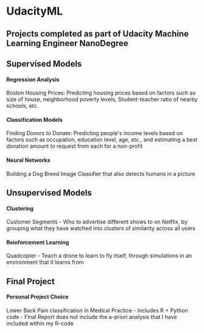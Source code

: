 # UdacityML

## Projects completed as part of Udacity Machine Learning Engineer NanoDegree

## Supervised Models  
#### Regression Analysis  
Boston Housing Prices: Predicting housing prices based on factors such as size of house, neighborhood poverty levels, Student-teacher ratio of nearby schools, etc.  
#### Classification Models  
Finding Donors to Donate: Predicting people's income levels based on factors such as occupation, education level, age, etc., and estimating a best donation amount to request from each for a non-profit  
#### Neural Networks  
Building a Dog Breed Image Classifier that also detects humans in a picture  

## Unsupervised Models  
#### Clustering  
Customer Segments - Who to advertise different shows to on Netflix, by grouping what they have watched into clusters of similarity across all users 
#### Reinforcement Learning  
Quadcopter - Teach a drone to learn to fly itself, through  simulations in an environment that it learns from
  
## Final Project  
#### Personal Project Choice
Lower Back Pain classification in Medical Practice - Includes R + Python code - Final Report does not include the a-priori analysis that I have included within my R-code
